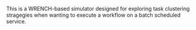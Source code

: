 This is a WRENCH-based simulator designed for exploring task
clustering stragegies when wanting to execute a workflow on
a batch scheduled service. 

